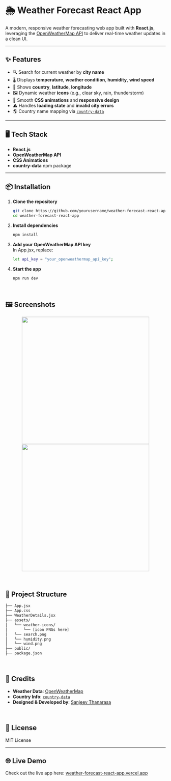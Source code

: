 # 🌦️ Weather Forecast React App

A modern, responsive weather forecasting web app built with **React.js**, leveraging the [OpenWeatherMap API](https://openweathermap.org/api) to deliver real-time weather updates in a clean UI.

---

## ✨ Features

- 🔍 Search for current weather by **city name**
- 🌡️ Displays **temperature**, **weather condition**, **humidity**, **wind speed**
- 📍 Shows **country**, **latitude**, **longitude**
- 🖼️ Dynamic weather **icons** (e.g., clear sky, rain, thunderstorm)
- 💨 Smooth **CSS animations** and **responsive design**
- ⚠️ Handles **loading state** and **invalid city errors**
- 🌎 Country name mapping via [`country-data`](https://www.npmjs.com/package/country-data)

---

## 🖥️ Tech Stack

- **React.js**
- **OpenWeatherMap API**
- **CSS Animations**
- **country-data** npm package

---

## 📦 Installation

1. **Clone the repository**
   ```bash
   git clone https://github.com/yourusername/weather-forecast-react-app.git
   cd weather-forecast-react-app

2. **Install dependencies**
   ```bash
   npm install

3. **Add your OpenWeatherMap API key** <br>
In App.jsx, replace:
   ```bash
   let api_key = "your_openweathermap_api_key";

4. **Start the app**
   ```bash
   npm run dev

<br>

## 🖼️ Screenshots
<p align="center">
  <img src="https://github.com/user-attachments/assets/cf6bdb11-7ffd-4b0c-b126-344da578a7f9" width="400" height="400"/>
  <img src="https://github.com/user-attachments/assets/f1fa530f-2a08-4550-b679-dddef608409c" width="400" height="400"/>
</p>


<br>

## 📁 Project Structure
  ```bash
  ├── App.jsx
  ├── App.css
  ├── WeatherDetails.jsx
  ├── assets/
  │   └── weather-icons/
  │       └── [icon PNGs here]
  │   └── search.png
  │   └── humidity.png
  │   └── wind.png
  ├── public/
  ├── package.json
```

<br>

## 🙌 Credits

- **Weather Data**: [OpenWeatherMap](https://openweathermap.org/)
- **Country Info**: [`country-data`](https://www.npmjs.com/package/country-data)
- **Designed & Developed by**: [Sanjeev Thanarasa](https://github.com/your-github-username)


<br>

## 📄 License

MIT License

---
## 🌐 Live Demo

Check out the live app here: [weather-forecast-react-app.vercel.app](https://weather-forecast-react-app.vercel.app)

